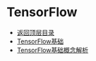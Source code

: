 # TensorFlow

* [返回顶层目录](../../SUMMARY.md)
* [TensorFlow基础](tensorflow-basis/tensorflow-basis.md)
* [TensorFlow基础概念解析](tensorflow-basic-concept-analysis/tensorflow-basic-concept-analysis.md)



